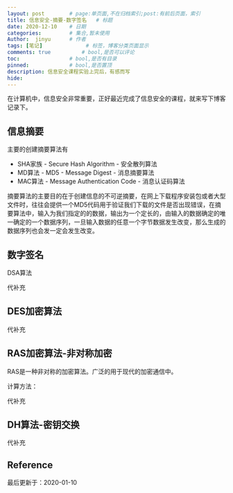 ```yaml
---
layout: post        # page:单页面,不在归档索引;post:有前后页面，索引
title: 信息安全-摘要-数字签名   # 标题
date: 2020-12-10    # 日期
categories:         # 集合,暂未使用
Author:  jinyu      # 作者
tags: [笔记]              # 标签，博客分类页面显示
comments: true          # bool,是否可以评论
toc:                # bool,是否有目录
pinned:             # bool,是否置顶
description: 信息安全课程实验上完后，有感而写
hide: 
---
```


在计算机中，信息安全非常重要，正好最近完成了信息安全的课程，就来写下博客记录下。

<!-- more -->

## 信息摘要

主要的创建摘要算法有

* SHA家族 - Secure Hash Algorithm - 安全散列算法
* MD算法 - MD5 - Message Digest - 消息摘要算法
* MAC算法 - Message Authentication Code - 消息认证码算法

摘要算法的主要目的在于创建信息的不可逆摘要，在网上下载程序安装包或者大型文件时，往往会提供一个MD5代码用于验证我们下载的文件是否出现错误，在摘要算法中，输入为我们指定的的数据，输出为一个定长的，由输入的数据确定的唯一确定的一个数据序列，一旦输入数据的任意一个字节数据发生改变，那么生成的数据序列也会发一定会发生改变。

## 数字签名

DSA算法

代补充

## DES加密算法

代补充

## RAS加密算法-非对称加密

RAS是一种非对称的加密算法。广泛的用于现代的加密通信中。

计算方法：

代补充



## DH算法-密钥交换

代补充

## Reference

最后更新于：2020-01-10
